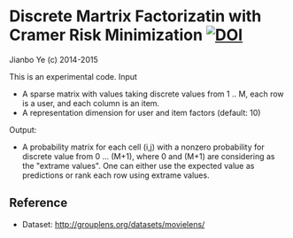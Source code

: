 # Discrete Martrix Factorizatin with Cramer Risk Minimization [![DOI](https://zenodo.org/badge/19103/bobye/dmfCramer.svg)](https://zenodo.org/badge/latestdoi/19103/bobye/dmfCramer)
Jianbo Ye (c) 2014-2015


This is an experimental code.
Input 
 - A sparse matrix with values taking discrete values from 1 .. M, each row is a user, and each column is an item. 
 - A representation dimension for user and item factors (default: 10)
  
Output: 
 - A probability matrix for each cell (i,j) with a nonzero probability for discrete value from 0 ... (M+1), where 0 and (M+1) are considering as the "extrame values". One can either use the expected value as predictions or rank each row using extrame values.


## Reference
 - Dataset: http://grouplens.org/datasets/movielens/
